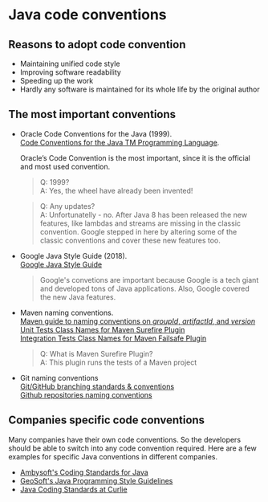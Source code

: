 # Java code conventions

## Reasons to adopt code convention 
* Maintaining unified code style
* Improving software readability
* Speeding up the work
* Hardly any software is maintained for its whole life by the original author

## The most important conventions
* Oracle Code Conventions for the Java (1999).  
  [Code Conventions for the Java TM Programming Language](https://www.oracle.com/java/technologies/javase/codeconventions-contents.html).
  
  Oracle’s Code Convention is the most important, since it is the official and
  most used convention.

  > Q: 1999?  
  A: Yes, the wheel have already been invented!  

  > Q: Any updates?  
  A: Unfortunatelly - no. After Java 8 has been released the new features, like
  lambdas and streams are missing in the classic convention. Google stepped in
  here by altering some of the classic conventions and cover these new features too.
  
* Google Java Style Guide (2018).  
  [Google Java Style Guide](https://google.github.io/styleguide/javaguide.html)   
 
  > Google's convetions are important because Google is a tech giant and developed 
  tons of Java applications. Also, Google covered the new Java features.

* Maven naming conventions.  
  [Maven guide to naming conventions on *groupId*, *artifactId*, and *version*](https://maven.apache.org/guides/mini/guide-naming-conventions.html)  
  [Unit Tests Class Names for Maven Surefire Plugin](https://maven.apache.org/surefire/maven-surefire-plugin/examples/junit-platform.html#Filtering_by_Test_Class_Names_for_Maven_Surefire)  
  [Integration Tests Class Names for Maven Failsafe Plugin](https://maven.apache.org/surefire/maven-failsafe-plugin/examples/inclusion-exclusion.html)  
  
  > Q: What is Maven Surefire Plugin?  
  A: This plugin runs the tests of a Maven project  

* Git naming conventions  
  [Git/GitHub branching standards & conventions](https://gist.github.com/digitaljhelms/4287848)  
  [Github repositories naming conventions](https://talis.github.io/topics/names.html)  

## Companies specific code conventions
Many companies have their own code conventions. So the developers should be able to switch into any code convention required.
Here are a few examples for specific Java conventions in different companies.

* [Ambysoft's Coding Standards for Java](http://www.ambysoft.com/essays/javaCodingStandards.html)   
* [GeoSoft's Java Programming Style Guidelines](http://geosoft.no/development/javastyle.html)   
* [Java Coding Standards at Curlie](https://curlie.org/Computers/Programming/Languages/Java/Coding_Standards/)   
